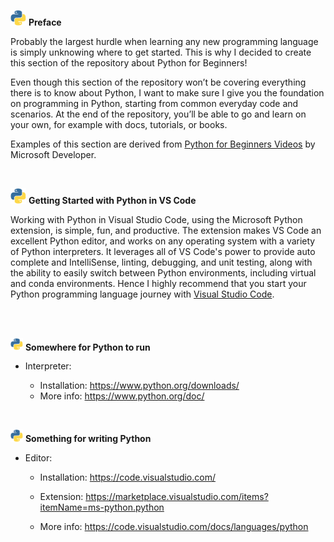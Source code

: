 <p float="left">
  <img src="/py.gif" width="25" 
<p>       
<b> Preface </b> </p> 
</p>     

Probably the largest hurdle when learning any new programming language is simply unknowing where to get started. This is why I decided to create this section of the repository about Python for Beginners!

Even though this section of the repository won’t be covering everything there is to know about Python, I want to make sure I give you the foundation on programming in Python, starting from common everyday code and scenarios. At the end of the repository, you’ll be able to go and learn on your own, for example with docs, tutorials, or books.

Examples of this section are derived from <a href="https://www.youtube.com/playlist?list=PLlrxD0HtieHhS8VzuMCfQD4uJ9yne1mE6">Python for Beginners Videos</a> by Microsoft Developer.

<br>

<p float="left">
  <img src="/py.gif" width="25" 
<p>       
<b>Getting Started with Python in VS Code</b> </p> 
</p>     

Working with Python in Visual Studio Code, using the Microsoft Python extension, is simple, fun, and productive. The extension makes VS Code an excellent Python editor, and works on any operating system with a variety of Python interpreters. It leverages all of VS Code's power to provide auto complete and IntelliSense, linting, debugging, and unit testing, along with the ability to easily switch between Python environments, including virtual and conda environments. Hence I highly recommend that you start your Python programming language journey with [Visual Studio Code](https://code.visualstudio.com/docs/python/python-tutorial).

<br>
<br>
<p float="left">
  <img src="/py.gif" width="20" 
<p>       
<b>Somewhere for Python to run</b> </p> 
</p> 

- Interpreter:

  - Installation: https://www.python.org/downloads/
  - More info: https://www.python.org/doc/

<br>

<p float="left">
  <img src="/py.gif" width="20" 
<p>       
<b>Something for writing Python</b> </p> 
</p> 

- Editor:
  - Installation: https://code.visualstudio.com/

  - Extension: https://marketplace.visualstudio.com/items?itemName=ms-python.python

  - More info: https://code.visualstudio.com/docs/languages/python
